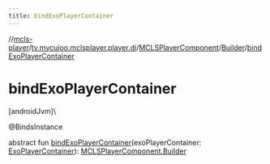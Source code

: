 ```yaml
---
title: bindExoPlayerContainer
---
```

//[mcls-player](../../../../index.html)/[tv.mycujoo.mclsplayer.player.di](../../index.html)/[MCLSPlayerComponent](../index.html)/[Builder](index.html)/[bindExoPlayerContainer](bind-exo-player-container.html)



# bindExoPlayerContainer



[androidJvm]\




@BindsInstance



abstract fun [bindExoPlayerContainer](bind-exo-player-container.html)(exoPlayerContainer: [ExoPlayerContainer](../../../tv.mycujoo.mclsplayer.player.utils/-exo-player-container/index.html)): [MCLSPlayerComponent.Builder](index.html)




